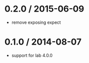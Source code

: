 
0.2.0 / 2015-06-09
==================

  * remove exposing expect


0.1.0 / 2014-08-07 
==================

  * support for lab 4.0.0
